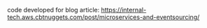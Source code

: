 code developed for blog article: https://internal-tech.aws.cbtnuggets.com/post/microservices-and-eventsourcing/
